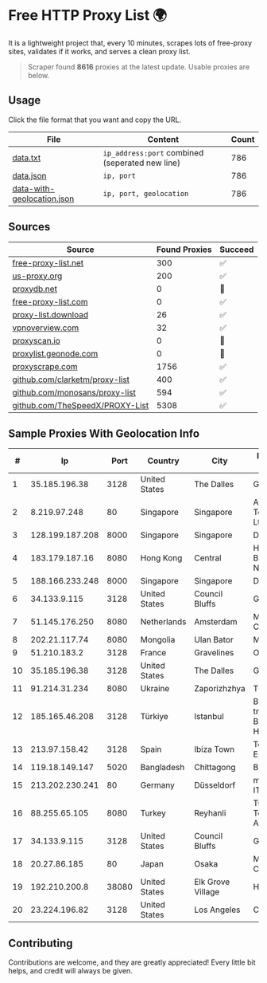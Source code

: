 
# Free HTTP Proxy List 🌍

It is a lightweight project that, every 10 minutes, scrapes lots of free-proxy sites, validates if it works, and serves a clean proxy list.


> Scraper found **8616** proxies at the latest update. Usable proxies are below.

## Usage

Click the file format that you want and copy the URL.


|File|Content|Count|
|----|-------|-----|
|[data.txt](https://raw.githubusercontent.com/themiralay/Proxy-List-World/master/data.txt)|`ip_address:port` combined (seperated new line)|786|
|[data.json](https://raw.githubusercontent.com/themiralay/Proxy-List-World/master/data.json)|`ip, port`|786|
|[data-with-geolocation.json](https://raw.githubusercontent.com/themiralay/Proxy-List-World/master/data-with-geolocation.json)|`ip, port, geolocation`|786|

## Sources

|Source|Found Proxies|Succeed|
|------|-------------|-------|
|[free-proxy-list.net](https://free-proxy-list.net)|300|✅|
|[us-proxy.org](https://www.us-proxy.org)|200|✅|
|[proxydb.net](http://proxydb.net)|0|🚫|
|[free-proxy-list.com](https://free-proxy-list.com/?page=&port=&type%5B%5D=http&type%5B%5D=https&up_time=0&search=Search)|0|✅|
|[proxy-list.download](https://www.proxy-list.download/HTTP)|26|✅|
|[vpnoverview.com](https://vpnoverview.com/privacy/anonymous-browsing/free-proxy-servers)|32|✅|
|[proxyscan.io](https://www.proxyscan.io)|0|🚫|
|[proxylist.geonode.com](https://proxylist.geonode.com/api/proxy-list?limit=300&page=1&sort_by=lastChecked&sort_type=desc&protocols=http,https)|0|🚫|
|[proxyscrape.com](https://api.proxyscrape.com/v2/?request=displayproxies&protocol=http&timeout=10000&country=all&ssl=all&anonymity=all)|1756|✅|
|[github.com/clarketm/proxy-list](https://raw.githubusercontent.com/clarketm/proxy-list/master/proxy-list-raw.txt)|400|✅|
|[github.com/monosans/proxy-list](https://raw.githubusercontent.com/monosans/proxy-list/main/proxies/http.txt)|594|✅|
|[github.com/TheSpeedX/PROXY-List](https://raw.githubusercontent.com/TheSpeedX/PROXY-List/master/http.txt)|5308|✅|


## Sample Proxies With Geolocation Info

|#|Ip|Port|Country|City|Internet Service Provider|
|-|--|----|-------|----|-------------------------|
|1|35.185.196.38|3128|United States|The Dalles|Google LLC|
|2|8.219.97.248|80|Singapore|Singapore|Alibaba (US) Technology Co., Ltd.|
|3|128.199.187.208|8000|Singapore|Singapore|DigitalOcean, LLC|
|4|183.179.187.16|8080|Hong Kong|Central|Hong Kong Broadband Network Ltd|
|5|188.166.233.248|8000|Singapore|Singapore|DigitalOcean, LLC|
|6|34.133.9.115|3128|United States|Council Bluffs|Google LLC|
|7|51.145.176.250|8080|Netherlands|Amsterdam|Microsoft Corporation|
|8|202.21.117.74|8080|Mongolia|Ulan Bator|Mobinet LLC|
|9|51.210.183.2|3128|France|Gravelines|OVH SAS|
|10|35.185.196.38|3128|United States|The Dalles|Google LLC|
|11|91.214.31.234|8080|Ukraine|Zaporizhzhya|TOV "Telza"|
|12|185.165.46.208|3128|Türkiye|Istanbul|Burak Buylu trading as BurtiNET Internet Hizmetleri|
|13|213.97.158.42|3128|Spain|Ibiza Town|Telefonica de Espana SAU|
|14|119.18.149.147|5020|Bangladesh|Chittagong|BBTS Network|
|15|213.202.230.241|80|Germany|Düsseldorf|myLoc managed IT AG|
|16|88.255.65.105|8080|Turkey|Reyhanli|Turk Telekomunikasyon Anonim Sirketi|
|17|34.133.9.115|3128|United States|Council Bluffs|Google LLC|
|18|20.27.86.185|80|Japan|Osaka|Microsoft Corporation|
|19|192.210.200.8|38080|United States|Elk Grove Village|HostPapa|
|20|23.224.196.82|3128|United States|Los Angeles|Cnservers LLC|



## Contributing

Contributions are welcome, and they are greatly appreciated! Every
little bit helps, and credit will always be given.

